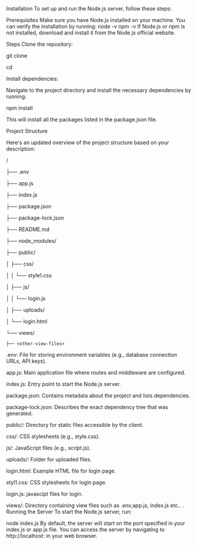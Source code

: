 Installation
To set up and run the Node.js server, follow these steps:

Prerequisites
Make sure you have Node.js installed on your machine. You can verify the installation by running:
node -v
npm -v
If Node.js or npm is not installed, download and install it from the Node.js official website.

Steps
Clone the repository:

git clone <repository-url>

cd <repository-directory>

Install dependencies:

Navigate to the project directory and install the necessary dependencies by running:

npm install

This will install all the packages listed in the package.json file.

Project Structure

Here's an updated overview of the project structure based on your description:

<project-directory>/

├── .env

├── app.js

├── index.js

├── package.json

├── package-lock.json

├── README.md

├── node_modules/

├── public/

│   ├── css/

│   │   └── style1.css

│   ├── js/

│   │   └── login.js

│   ├── uploads/

│   └── login.html

└── views/

    ├── <other-view-files>
    
.env: File for storing environment variables (e.g., database connection URLs, API keys).

app.js: Main application file where routes and middleware are configured.

index.js: Entry point to start the Node.js server.

package.json: Contains metadata about the project and lists dependencies.

package-lock.json: Describes the exact dependency tree that was generated.

public/: Directory for static files accessible by the client.

css/: CSS stylesheets (e.g., style.css).

js/: JavaScript files (e.g., script.js).

uploads/: Folder for uploaded files.

login.html: Example HTML file for login page.

styl1.css: CSS stylesheets for login page.

login.js: javascipt files for login.

views/: Directory containing view files such as .env,app.js, index.js etc.. .
Running the Server
To start the Node.js server, run:


node index.js
By default, the server will start on the port specified in your index.js or app.js file. You can access the server by navigating to http://localhost:<port> in your web browser.
